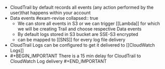 - CloudTrail by default records all events (any action performed by the user)that happens within your account
- Data events #exam-revise
  collapsed:: true
	- We can store all events in S3 or we can trigger [[Lambda]] for which we will be creating Trail and choose respective Data events
	- By default logs stored in S3 bucket are SSE-S3 encrypted
	- can be mapped to [[SNS]]  for every log file delivery
- CloudTrail Logs can be configured to get it delivered to [[CloudWatch Logs]]
- #+BEGIN_IMPORTANT
  There is a 15 min delay for CloudTrail to CloudWatch Log delivery
  #+END_IMPORTANT